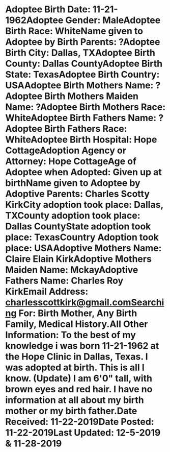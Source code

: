 # Adoptee Birth Date: 11-21-1962Adoptee Gender: MaleAdoptee Birth Race: WhiteName given to Adoptee by Birth Parents: ?Adoptee Birth City: Dallas, TXAdoptee Birth County: Dallas CountyAdoptee Birth State: TexasAdoptee Birth Country: USAAdoptee Birth Mothers Name: ?Adoptee Birth Mothers Maiden Name: ?Adoptee Birth Mothers Race: WhiteAdoptee Birth Fathers Name: ?Adoptee Birth Fathers Race: WhiteAdoptee Birth Hospital: Hope CottageAdoption Agency or Attorney: Hope CottageAge of Adoptee when Adopted: Given up at birthName given to Adoptee by Adoptive Parents: Charles Scotty KirkCity adoption took place: Dallas, TXCounty adoption took place: Dallas CountyState adoption took place: TexasCountry Adoption took place: USAAdoptive Mothers Name: Claire Elain KirkAdoptive Mothers Maiden Name: MckayAdoptive Fathers Name: Charles Roy KirkEmail Address: charlesscottkirk@gmail.comSearching For: Birth Mother, Any Birth Family, Medical History.All Other Information: To the best of my knowledge i was born 11-21-1962 at the Hope Clinic in Dallas, Texas. I was adopted at birth. This is all I know. (Update) I am 6'0" tall, with brown eyes and red hair. I have no information at all about my birth mother or my birth father.Date Received: 11-22-2019Date Posted: 11-22-2019Last Updated: 12-5-2019 & 11-28-2019
